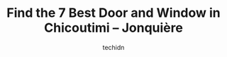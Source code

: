 ---
layout: ampstory
image: https://i0.wp.com/www.auto.or.id/wp-content/uploads/2023/06/fenc3aatres-polyco-inc-0-chicoutimi-jonquic3a8re-1686327585.jpeg?resize=640,853
author: techidn
featured: false
description: Chicoutimi – Jonquière, Quebec, Canada is a haven for Door and Window enthusiasts, boasting an impressive array of 7 top-notch establishments. Whether youre a seasoned connoisseur or sim
title: Find the 7 Best Door and Window in Chicoutimi – Jonquière
cover:
   title: Find the 7 Best Door and Window in Chicoutimi – Jonquière
   subtitle: AUTO.OR.ID
   background: https://www.auto.or.id/wp-content/uploads/2023/06/fenc3aatres-polyco-inc-0-chicoutimi-jonquic3a8re-1686327585.jpeg

pages: 
 - layout: thirds
   top: <h1>#1 Potvin & Bouchard</h1>
   bottom: "<p>Excellent service!</p>"
   background: https://www.auto.or.id/wp-content/uploads/2023/06/fenc3aatres-polyco-inc-1-chicoutimi-jonquic3a8re-1686327587.jpeg
   backgroundblur: true
 - layout: thirds
   top: <h1>#2 Potvin & Bouchard Inc</h1>
   bottom: "<p>2395 Bd René Lévesque, Jonquière, QC G7S 6C1, Canada</p>"
   background: https://www.auto.or.id/wp-content/uploads/2023/06/fenc3aatres-polyco-inc-2-chicoutimi-jonquic3a8re-1686327587.jpeg
   cta:
      link: https://www.auto.or.id/find-the-7-best-door-and-window-in-chicoutimi-jonquiere/
      text: Find the 7 Best Door and Window in Chicoutimi – Jonquière
 - layout: thirds
   top: <h1>#3 Canac</h1>
   bottom: "<p>2061 Bd Talbot, Chicoutimi, QC G7H 8B2, Canada</p>"
   background: https://images.unsplash.com/photo-1619843810550-d7ba538ea44f?ixlib=rb-4.0.3&ixid=MnwxMjA3fDB8MHxwaG90by1wYWdlfHx8fGVufDB8fHx8&auto=format&fit=crop&w=640&h=853&q=80
   cta:
      link: https://www.auto.or.id/find-the-7-best-door-and-window-in-chicoutimi-jonquiere/
      text: Find the 7 Best Door and Window in Chicoutimi – Jonquière
 - layout: thirds
   top: <h1>#4 Centre De Renovation Fds Inc.</h1>
   bottom: "<p>3460 Boulevard St François, Jonquière, QC G7X 8L3, Canada</p>"
   background: https://images.unsplash.com/photo-1502158895-0d817974dfaf?ixlib=rb-4.0.3&ixid=MnwxMjA3fDB8MHxwaG90by1wYWdlfHx8fGVufDB8fHx8&auto=format&fit=crop&w=640&h=853&q=80
   cta:
      link: https://www.auto.or.id/find-the-7-best-door-and-window-in-chicoutimi-jonquiere/
      text: Find the 7 Best Door and Window in Chicoutimi – Jonquière
 - layout: thirds
   top: <h1>#5 Rénocentre RDB</h1>
   bottom: "<p>55 Rue Néron, Chicoutimi, QC G7H 8B7, Canada</p>"
   background: https://images.unsplash.com/photo-1492144534655-ae79c964c9d7?ixlib=rb-4.0.3&ixid=MnwxMjA3fDB8MHxwaG90by1wYWdlfHx8fGVufDB8fHx8&auto=format&fit=crop&w=640&h=853&q=80
   cta:
      link: https://www.auto.or.id/find-the-7-best-door-and-window-in-chicoutimi-jonquiere/
      text: Find the 7 Best Door and Window in Chicoutimi – Jonquière
 - layout: thirds
   top: <h1>#6 Vénitiennes 83 Inc</h1>
   bottom: "<p>810 Chem. de la Réserve, Chicoutimi, QC G7J 3P2, Canada</p>"
   background: https://images.unsplash.com/photo-1512374554703-ce361659d5ce?ixlib=rb-4.0.3&ixid=MnwxMjA3fDB8MHxwaG90by1wYWdlfHx8fGVufDB8fHx8&auto=format&fit=crop&w=640&h=853&q=80
   cta:
      link: https://www.auto.or.id/find-the-7-best-door-and-window-in-chicoutimi-jonquiere/
      text: Find the 7 Best Door and Window in Chicoutimi – Jonquière
 - layout: thirds
   top: <h1>#7 Vitrerie Commerciale Du Saguenay Lac St-Jean Inc</h1>
   bottom: "<p>680 Bd du Saguenay E, Chicoutimi, QC G7H 1L2, Canada</p>"
   background: https://images.unsplash.com/photo-1632338962846-8319d1e4c0e0?ixlib=rb-4.0.3&ixid=MnwxMjA3fDB8MHxwaG90by1wYWdlfHx8fGVufDB8fHx8&auto=format&fit=crop&w=640&h=853&q=80
   cta:
      link: https://www.auto.or.id/find-the-7-best-door-and-window-in-chicoutimi-jonquiere/
      text: Find the 7 Best Door and Window in Chicoutimi – Jonquière
 - layout: thirds
   middle: Continue reading...
   background: https://images.unsplash.com/photo-1555428691-388bb2e62bbb?ixlib=rb-4.0.3&ixid=MnwxMjA3fDB8MHxwaG90by1wYWdlfHx8fGVufDB8fHx8&auto=format&fit=crop&w=640&h=853&q=80
   cta:
      link: https://www.auto.or.id/find-the-7-best-door-and-window-in-chicoutimi-jonquiere/
      text: Find the 7 Best Door and Window in Chicoutimi – Jonquière

---